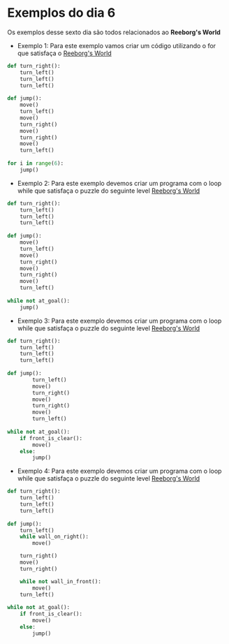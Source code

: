 # Exemplos do dia 6
Os exemplos desse sexto dia são todos relacionados ao **Reeborg's World** 
- Exemplo 1:
  Para este exemplo vamos criar um código utilizando o for que satisfaça o [Reeborg's World](https://reeborg.ca/reeborg.html?lang=en&mode=python&menu=worlds%2Fmenus%2Freeborg_intro_en.json&name=Hurdle%201&url=worlds%2Ftutorial_en%2Fhurdle1.json)
~~~python
def turn_right():
    turn_left()
    turn_left()
    turn_left()
    
def jump():
    move()
    turn_left()
    move()
    turn_right()
    move()
    turn_right()
    move()
    turn_left()
 
for i in range(6):
    jump()
~~~

- Exemplo 2:
  Para este exemplo devemos criar um programa com o loop while que satisfaça o puzzle do seguinte level [Reeborg's World](https://reeborg.ca/reeborg.html?lang=en&mode=python&menu=worlds%2Fmenus%2Freeborg_intro_en.json&name=Hurdle%201&url=worlds%2Ftutorial_en%2Fhurdle1.json)

~~~python
def turn_right():
    turn_left()
    turn_left()
    turn_left()
    
def jump():
    move()
    turn_left()
    move()
    turn_right()
    move()
    turn_right()
    move()
    turn_left()
 
while not at_goal():
    jump()
~~~

- Exemplo 3:
  Para este exemplo devemos criar um programa com o loop while que satisfaça o puzzle do seguinte level [Reeborg's World](https://reeborg.ca/reeborg.html?lang=en&mode=python&menu=worlds%2Fmenus%2Freeborg_intro_en.json&name=Hurdle%203&url=worlds%2Ftutorial_en%2Fhurdle3.json)

~~~python
def turn_right():
    turn_left()
    turn_left()
    turn_left()
    
def jump():
        turn_left()
        move()
        turn_right()
        move()
        turn_right()
        move()
        turn_left()
 
while not at_goal():
    if front_is_clear():
        move()
    else:
        jump()
~~~

- Exemplo 4:
  Para este exemplo devemos criar um programa com o loop while que satisfaça o puzzle do seguinte level [Reeborg's World](https://reeborg.ca/reeborg.html?lang=en&mode=python&menu=worlds%2Fmenus%2Freeborg_intro_en.json&name=Hurdle%204&url=worlds%2Ftutorial_en%2Fhurdle4.json)

~~~python
def turn_right():
    turn_left()
    turn_left()
    turn_left()
    
def jump():
    turn_left()
    while wall_on_right():
        move()

    turn_right()
    move()
    turn_right()

    while not wall_in_front():
        move()
    turn_left()
 
while not at_goal():
    if front_is_clear():
        move()
    else:
        jump()
~~~